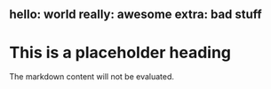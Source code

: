 ## hello: world really: awesome extra: bad stuff

# This is a placeholder heading

The markdown content will not be evaluated.
